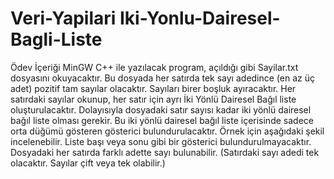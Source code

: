 # Veri-Yapilari Iki-Yonlu-Dairesel-Bagli-Liste
Ödev İçeriği MinGW C++ ile yazılacak program, açıldığı gibi Sayilar.txt dosyasını okuyacaktır. Bu dosyada her satırda tek sayı adedince (en az üç adet) pozitif tam sayılar olacaktır. Sayıları birer boşluk ayıracaktır. Her satırdaki sayılar okunup, her satır için ayrı İki Yönlü Dairesel Bağıl liste oluşturulacaktır. Dolayısıyla dosyadaki satır sayısı kadar iki yönlü dairesel bağıl liste olması gerekir. Bu iki yönlü dairesel bağıl liste içerisinde sadece orta düğümü gösteren gösterici bulundurulacaktır. Örnek için aşağıdaki şekil incelenebilir. Liste başı veya sonu gibi bir gösterici bulundurulmayacaktır. Dosyadaki her satırda farklı adette sayı bulunabilir. (Satırdaki sayı adedi tek olacaktır. Sayılar çift veya tek olabilir.)
